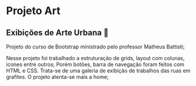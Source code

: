 # Projeto Art

## Exibições de Arte Urbana :art:

Projeto do curso de Bootstrap ministrado pelo professor Matheus Battisti;

Nesse projeto foi trabalhado a estruturação de grids, layout com colunas, ícones entre outros; Porém botões, barra de navegação foram feitos com HTML e CSS. Trata-se de uma galeria de exibição de trabalhos das ruas em grafites. O projeto atenta-se mais a home;






